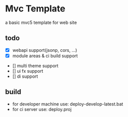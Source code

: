 # Mvc Template

a basic mvc5 template for web site

## todo

- [x] webapi support(jsonp, cors, ...)
- [x] module areas & ci build support
- [] multi theme support
- [] ui fx support
- [] di support


## build

- for developer machine use: deploy-develop-latest.bat 
- for ci server use: deploy.proj